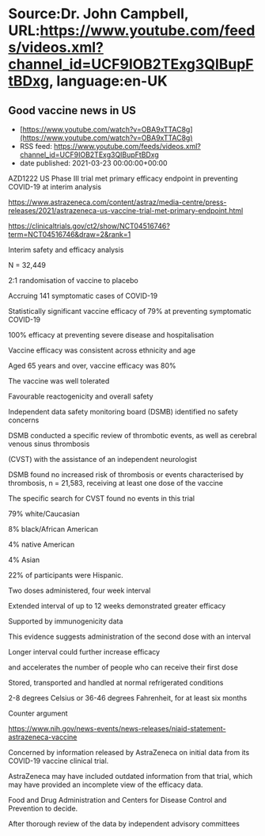 # Source:Dr. John Campbell, URL:https://www.youtube.com/feeds/videos.xml?channel_id=UCF9IOB2TExg3QIBupFtBDxg, language:en-UK

## Good vaccine news in US
 - [https://www.youtube.com/watch?v=OBA9xTTAC8g](https://www.youtube.com/watch?v=OBA9xTTAC8g)
 - RSS feed: https://www.youtube.com/feeds/videos.xml?channel_id=UCF9IOB2TExg3QIBupFtBDxg
 - date published: 2021-03-23 00:00:00+00:00

AZD1222 US Phase III trial met primary efficacy endpoint in preventing COVID-19 at interim analysis

https://www.astrazeneca.com/content/astraz/media-centre/press-releases/2021/astrazeneca-us-vaccine-trial-met-primary-endpoint.html

https://clinicaltrials.gov/ct2/show/NCT04516746?term=NCT04516746&draw=2&rank=1

Interim safety and efficacy analysis

N =  32,449

2:1 randomisation of vaccine to placebo

Accruing 141 symptomatic cases of COVID-19

Statistically significant vaccine efficacy of 79% at preventing symptomatic COVID-19

100% efficacy at preventing severe disease and hospitalisation

Vaccine efficacy was consistent across ethnicity and age

Aged 65 years and over, vaccine efficacy was 80%

The vaccine was well tolerated

Favourable reactogenicity and overall safety

Independent data safety monitoring board (DSMB) identified no safety concerns

DSMB conducted a specific review of thrombotic events, as well as cerebral venous sinus thrombosis 

(CVST) with the assistance of an independent neurologist

DSMB found no increased risk of thrombosis or events characterised by thrombosis, n = 21,583, receiving at least one dose of the vaccine

The specific search for CVST found no events in this trial

79% white/Caucasian

8% black/African American

4% native American 

4% Asian

22% of participants were Hispanic.

Two doses administered, four week interval

Extended interval of up to 12 weeks demonstrated greater efficacy

Supported by immunogenicity data

This evidence suggests administration of the second dose with an interval 

Longer interval could further increase efficacy

and accelerates the number of people who can receive their first dose

Stored, transported and handled at normal refrigerated conditions 

2-8 degrees Celsius or 36-46 degrees Fahrenheit, for at least six months

Counter argument

https://www.nih.gov/news-events/news-releases/niaid-statement-astrazeneca-vaccine

Concerned by information released by AstraZeneca on initial data from its COVID-19 vaccine clinical trial. 

AstraZeneca may have included outdated information from that trial, which may have provided an incomplete view of the efficacy data. 

Food and Drug Administration and Centers for Disease Control and Prevention to decide.

After thorough review of the data by independent advisory committees

